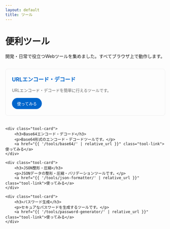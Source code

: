 ```yaml
---
layout: default
title: ツール
---
```


# 便利ツール

開発・日常で役立つWebツールを集めました。すべてブラウザ上で動作します。

<div class="tools-grid">
    <div class="tool-card">
        <h3>URLエンコード・デコード</h3>
        <p>URLエンコード・デコードを簡単に行えるツールです。</p>
        <a href="{{ '/tools/url-encoder/' | relative_url }}" class="tool-link">使ってみる</a>
    </div>

    <div class="tool-card">
        <h3>Base64エンコード・デコード</h3>
        <p>Base64形式のエンコード・デコードツールです。</p>
        <a href="{{ '/tools/base64/' | relative_url }}" class="tool-link">使ってみる</a>
    </div>

    <div class="tool-card">
        <h3>JSON整形・圧縮</h3>
        <p>JSONデータの整形・圧縮・バリデーションツールです。</p>
        <a href="{{ '/tools/json-formatter/' | relative_url }}" class="tool-link">使ってみる</a>
    </div>

    <div class="tool-card">
        <h3>パスワード生成</h3>
        <p>セキュアなパスワードを生成するツールです。</p>
        <a href="{{ '/tools/password-generator/' | relative_url }}" class="tool-link">使ってみる</a>
    </div>
</div>

<style>
.tools-grid {
    display: grid;
    grid-template-columns: repeat(auto-fit, minmax(280px, 1fr));
    gap: 20px;
    margin-top: 30px;
}

.tool-card {
    background: #fdfdfd;
    border: 1px solid #eee;
    border-radius: 8px;
    padding: 20px;
    transition: all 0.2s ease;
}

.tool-card:hover {
    box-shadow: 0 4px 12px rgba(0, 0, 0, 0.1);
    border-color: #ddd;
}

.tool-card h3 {
    color: #0066cc;
    margin: 0 0 10px 0;
    font-size: 1.2em;
}

.tool-card p {
    color: #666;
    font-size: 0.9em;
    margin-bottom: 15px;
}

.tool-link {
    display: inline-block;
    background: #0066cc;
    color: white;
    padding: 8px 16px;
    border-radius: 20px;
    text-decoration: none;
    font-size: 0.9em;
    transition: background 0.2s ease;
}

.tool-link:hover {
    background: #0052a3;
    text-decoration: none;
    color: white;
}
</style>